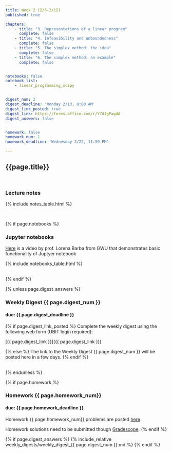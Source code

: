 ```yaml
---
title: Week 2 (2/6-2/12)
published: true

chapters:
    - title: "3. Representations of a linear program"
      complete: false
    - title: "4. Infeasibility and unboundedness"
      complete: false
    - title: "5. The simplex method: the idea"
      complete: false
    - title: "6. The simplex method: an example"
      complete: false


notebooks: false
notebook_list:
    - linear_programming_scipy


digest_num: 2
digest_deadline: 'Monday 2/13, 8:00 AM'
digest_link_posted: true
digest_link: https://forms.office.com/r/Y7dJgPagdA
digest_answers: false


homework: false
homework_num: 1
homework_deadline: 'Wednesday 2/22, 11:59 PM'

---
```


<style>
    ul {
        padding-left: 20px;
    }
</style>


## {{page.title}}

<br/>

### Lecture notes

{% include notes_table.html %}

<br/>

{% if page.notebooks %}
### Jupyter notebooks

[Here](https://www.youtube.com/watch?v=BJnro9jQ3fE) is a video by prof. Lorena Barba
from GWU that demonstrates basic functionality of Juptyer notebook

{% include notebooks_table.html %}

<br/>
{% endif %}


{% unless page.digest_answers %}
### Weekly Digest {{ page.digest_num }}
#### due: {{ page.digest_deadline }}

{% if page.digest_link_posted %}
Complete the weekly digest using the following web form (UBIT login required):

[{{ page.digest_link }}]({{ page.digest_link }})

{% else %}
The link to the Weekly Digest {{ page.digest_num }} will be posted here
in a few days.
{% endif %}

<br/>
{% endunless %}


{% if page.homework %}
### Homework {{ page.homework_num}}
#### due: {{ page.homework_deadline }}

Homework {{ page.homework_num}} problems are posted <a href="{{ site.baseurl }}/assets/homework/hw_{{ page.homework_num }}.pdf" target="_blank">here</a>.

Homework solutions need to be submitted though [Gradescope](https://www.gradescope.com/).
{% endif %}

{% if page.digest_answers %}
{% include_relative weekly_digests/weekly_digest_{{ page.digest_num }}.md %}
{% endif %}